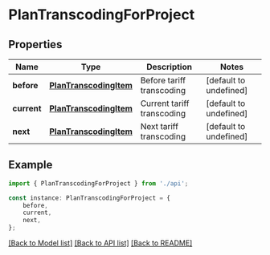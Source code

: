 # PlanTranscodingForProject


## Properties

Name | Type | Description | Notes
------------ | ------------- | ------------- | -------------
**before** | [**PlanTranscodingItem**](PlanTranscodingItem.md) | Before tariff transcoding | [default to undefined]
**current** | [**PlanTranscodingItem**](PlanTranscodingItem.md) | Current tariff transcoding | [default to undefined]
**next** | [**PlanTranscodingItem**](PlanTranscodingItem.md) | Next tariff transcoding | [default to undefined]

## Example

```typescript
import { PlanTranscodingForProject } from './api';

const instance: PlanTranscodingForProject = {
    before,
    current,
    next,
};
```

[[Back to Model list]](../README.md#documentation-for-models) [[Back to API list]](../README.md#documentation-for-api-endpoints) [[Back to README]](../README.md)
